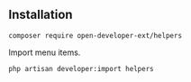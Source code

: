 ## Installation

```
composer require open-developer-ext/helpers
```
Import menu items.
```
php artisan developer:import helpers
```
